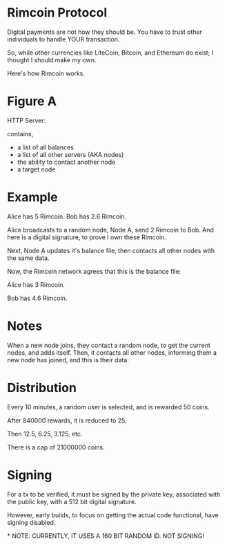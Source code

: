 # Rimcoin Protocol

Digital payments are not how they should be. You have to trust other individuals to handle YOUR transaction. 

So, while other currencies like LiteCoin, Bitcoin, and Ethereum do exist;
I thought I should make my own. 

Here's how Rimcoin works. 

# Figure A

HTTP Server: 

contains, 
* a list of all balances
* a list of all other servers (AKA nodes)
* the ability to contact another node
* a target node


# Example

Alice has 5 Rimcoin.
Bob has 2.6 Rimcoin. 

Alice broadcasts to a random node, Node A, send 2 Rimcoin to Bob. And here is a digital signature, to prove I own these Rimcoin.

Next, Node A updates it's balance file, then contacts all other nodes with the same data. 

Now, the Rimcoin network agrees that this is the balance file:

Alice has 3 Rimcoin. 

Bob has 4.6 Rimcoin. 

# Notes

When a new node joins, they contact a random node, to get the current nodes, and adds itself. Then, it contacts all other nodes, informing them a new node has joined, and this is their data.  

# Distribution

Every 10 minutes, a random user is selected, and is rewarded 50 coins. 

After 840000 rewards, it is reduced to 25. 

Then 12.5, 6.25, 3.125, etc. 

There is a cap of 21000000 coins. 

# Signing

For a tx to be verified, it must be signed by the private key, associated with the public key, with a 512 bit digital signature. 

However, early builds, to focus on getting the actual code functional, have signing disabled. 


\* NOTE: CURRENTLY, IT USES A 160 BIT RANDOM ID. NOT SIGNING! 
